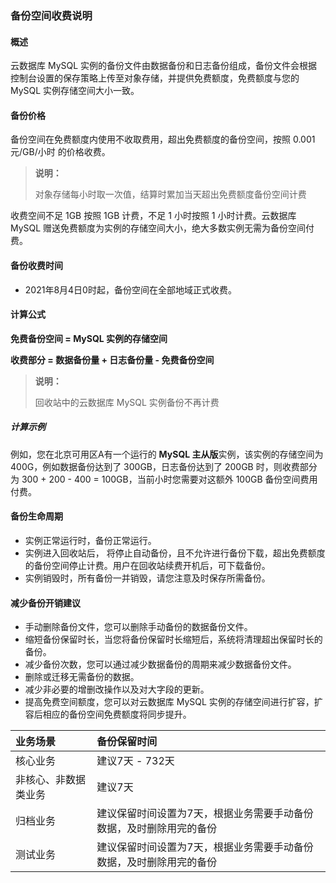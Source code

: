 ### 备份空间收费说明

#### 概述

云数据库 MySQL 实例的备份文件由数据备份和日志备份组成，备份文件会根据控制台设置的保存策略上传至对象存储，并提供免费额度，免费额度与您的 MySQL 实例存储空间大小一致。

#### 备份价格

备份空间在免费额度内使用不收取费用，超出免费额度的备份空间，按照 0.001元/GB/小时 的价格收费。

> **说明：**
>
> 对象存储每小时取一次值，结算时累加当天超出免费额度备份空间计费

收费空间不足 1GB 按照 1GB 计费，不足 1 小时按照 1 小时计费。云数据库 MySQL 赠送免费额度为实例的存储空间大小，绝大多数实例无需为备份空间付费。

#### 备份收费时间

- 2021年8月4日0时起，备份空间在全部地域正式收费。

#### 计算公式

**免费备份空间 = MySQL 实例的存储空间**

**收费部分 = 数据备份量 + 日志备份量 - 免费备份空间**

> **说明：**
>
> 回收站中的云数据库 MySQL 实例备份不再计费

##### 计算示例

例如，您在北京可用区A有一个运行的 **MySQL 主从版**实例，该实例的存储空间为 400G，例如数据备份达到了 300GB，日志备份达到了 200GB 时，则收费部分为 300 + 200 - 400 = 100GB，当前小时您需要对这额外 100GB 备份空间费用付费。

#### 备份生命周期

- 实例正常运行时，备份正常运行。
- 实例进入回收站后， 将停止自动备份，且不允许进行备份下载，超出免费额度的备份空间停止计费。用户在回收站续费开机后，可下载备份。
- 实例销毁时，所有备份一并销毁，请您注意及时保存所需备份。

#### 减少备份开销建议

- 手动删除备份文件，您可以删除手动备份的数据备份文件。
- 缩短备份保留时长，当您将备份保留时长缩短后，系统将清理超出保留时长的备份。
- 减少备份次数，您可以通过减少数据备份的周期来减少数据备份文件。
- 删除或迁移无需备份的数据。
- 减少非必要的增删改操作以及对大字段的更新。
- 提高免费空间额度，您可以对云数据库 MySQL 实例的存储空间进行扩容，扩容后相应的备份空间免费额度将同步提升。

| 业务场景             | 备份保留时间                                                 |
| :------------------- | :----------------------------------------------------------- |
| 核心业务             | 建议7天 - 732天                                              |
| 非核心、非数据类业务 | 建议7天                                                      |
| 归档业务             | 建议保留时间设置为7天，根据业务需要手动备份数据，及时删除用完的备份 |
| 测试业务             | 建议保留时间设置为7天，根据业务需要手动备份数据，及时删除用完的备份 |
